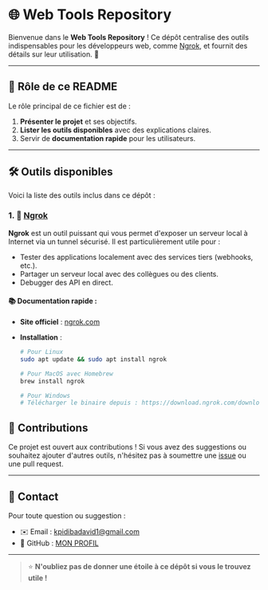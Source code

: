# 🌐 Web Tools Repository

Bienvenue dans le **Web Tools Repository** ! Ce dépôt centralise des outils indispensables pour les développeurs web, comme [Ngrok](https://ngrok.com), et fournit des détails sur leur utilisation. 🌟  

---

## 📝 Rôle de ce README

Le rôle principal de ce fichier est de :  

1. **Présenter le projet** et ses objectifs.  
2. **Lister les outils disponibles** avec des explications claires.  
3. Servir de **documentation rapide** pour les utilisateurs.  

---

## 🛠️ Outils disponibles

Voici la liste des outils inclus dans ce dépôt :  

### 1. 🚀 [Ngrok](./ngrok/readme.md)

**Ngrok** est un outil puissant qui vous permet d'exposer un serveur local à Internet via un tunnel sécurisé. Il est particulièrement utile pour :  

- Tester des applications localement avec des services tiers (webhooks, etc.).  
- Partager un serveur local avec des collègues ou des clients.  
- Debugger des API en direct.  

#### 📚 Documentation rapide :

- **Site officiel** : [ngrok.com](https://ngrok.com)  

- **Installation** :  
  
  ```bash
  # Pour Linux
  sudo apt update && sudo apt install ngrok  
  
  # Pour MacOS avec Homebrew
  brew install ngrok  
  
  # Pour Windows
  # Télécharger le binaire depuis : https://download.ngrok.com/downloads/
  ```

## 🙌 Contributions

Ce projet est ouvert aux contributions ! Si vous avez des suggestions ou souhaitez ajouter d'autres outils, n'hésitez pas à soumettre une [issue](https://github.com/username/repository/issues) ou une pull request.

---

## 📧 Contact

Pour toute question ou suggestion :

- ✉️ Email : kpidibadavid1@gmail.com
- 💼 GitHub : [MON PROFIL](https://github.com/kpidiba)

---

> ⭐ **N'oubliez pas de donner une étoile à ce dépôt si vous le trouvez utile !**
